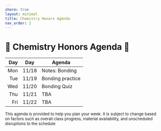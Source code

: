 ```yaml
---
share: true
layout: minimal
title: Chemistry Honors Agenda
nav_order: 2
---
```

# 🧪 Chemistry Honors Agenda 🥽

| Day |  Day  | Agenda           |
| --: | :---: | ---------------- |
| Mon | 11/18 | Notes: Bonding   |
| Tue | 11/19 | Bonding practice |
| Wed | 11/20 | Bonding Quiz     |
| Thu | 11/21 | TBA              |
| Fri | 11/22 | TBA              |

<p style="font-size: small">
This agenda is provided to help you plan your week. It is subject to change based on factors such as overall class progress, material availability, and unscheduled disruptions to the schedule
</p>